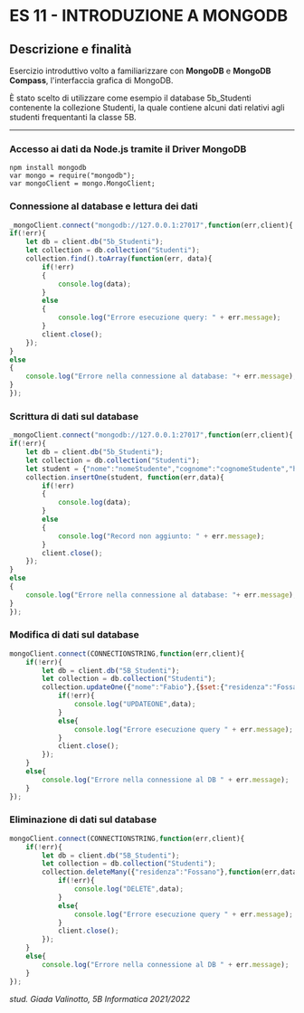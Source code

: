 # ES 11 - INTRODUZIONE A MONGODB

## Descrizione e finalità
Esercizio introduttivo volto a familiarizzare con **MongoDB** e **MongoDB Compass**, l'interfaccia grafica di MongoDB.

È stato scelto di utilizzare come esempio il database 5b_Studenti contenente la collezione Studenti, la quale contiene alcuni dati relativi agli studenti frequentanti la classe 5B.

------------------------------------------------------------------------------------------------

### Accesso ai dati da Node.js tramite il Driver MongoDB
```
npm install mongodb
var mongo = require("mongodb");
var mongoClient = mongo.MongoClient;
```
### Connessione al database e lettura dei dati
```javascript
_mongoClient.connect("mongodb://127.0.0.1:27017",function(err,client){ 
if(!err){ 
    let db = client.db("5b_Studenti"); 
    let collection = db.collection("Studenti"); 
    collection.find().toArray(function(err, data){
        if(!err)
        {
            console.log(data);
        }
        else
        {
            console.log("Errore esecuzione query: " + err.message);
        }
        client.close();
    }); 
}
else
{
    console.log("Errore nella connessione al database: "+ err.message);
}
});
```

### Scrittura di dati sul database
```javascript
_mongoClient.connect("mongodb://127.0.0.1:27017",function(err,client){ 
if(!err){ 
    let db = client.db("5b_Studenti");
    let collection = db.collection("Studenti"); 
    let student = {"nome":"nomeStudente","cognome":"cognomeStudente","hobbies":["cheerleading","gaming"],"indirizzo":"informatica","sezione":"B","lavoratore":false, "residenza":{"citta":"ALlba", "provincia":"Cuneo"}};
    collection.insertOne(student, function(err,data){
        if(!err)
        {
            console.log(data);
        }
        else
        {
            console.log("Record non aggiunto: " + err.message);
        }
        client.close();
    }); 
}
else
{
    console.log("Errore nella connessione al database: "+ err.message);
}
});
```

### Modifica di dati sul database
```javascript
mongoClient.connect(CONNECTIONSTRING,function(err,client){
    if(!err){
        let db = client.db("5B_Studenti");
        let collection = db.collection("Studenti");
        collection.updateOne({"nome":"Fabio"},{$set:{"residenza":"Fossano"}},function(err,data){
            if(!err){
                console.log("UPDATEONE",data);
            }
            else{
                console.log("Errore esecuzione query " + err.message);
            }
            client.close();
        });
    }
    else{
        console.log("Errore nella connessione al DB " + err.message);
    }
});
```

### Eliminazione di dati sul database
```javascript
mongoClient.connect(CONNECTIONSTRING,function(err,client){
    if(!err){
        let db = client.db("5B_Studenti");
        let collection = db.collection("Studenti");
        collection.deleteMany({"residenza":"Fossano"},function(err,data){
            if(!err){
                console.log("DELETE",data);
            }
            else{
                console.log("Errore esecuzione query " + err.message);
            }
            client.close();
        });
    }
    else{
        console.log("Errore nella connessione al DB " + err.message);
    }
});
```

_stud. Giada Valinotto, 5B Informatica 2021/2022_
